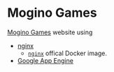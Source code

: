 # Mogino Games

[Mogino Games]() website using

- [nginx](http://nginx.org/)
  - [`nginx`](https://hub.docker.com/_/nginx/) offical Docker image.
- [Google App Engine](https://cloud.google.com/appengine)
